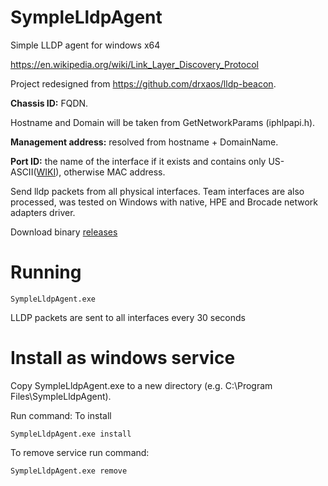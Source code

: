# SympleLldpAgent
Simple LLDP agent for windows x64

https://en.wikipedia.org/wiki/Link_Layer_Discovery_Protocol

Project redesigned from https://github.com/drxaos/lldp-beacon.

__Chassis ID:__ FQDN.

Hostname and Domain will be taken from GetNetworkParams (iphlpapi.h).

__Management address:__ resolved from hostname + DomainName.

__Port ID:__ the name of the interface if it exists and contains only US-ASCII([WIKI](https://en.wikipedia.org/wiki/ASCII)), otherwise MAC address.

Send lldp packets from all physical interfaces. Team interfaces are also processed, was tested on Windows with native, HPE and Brocade network adapters driver.

Download binary [releases](https://github.com/VictorPavlushin/SympleLldpAgent/releases)

# Running
```
SympleLldpAgent.exe 
```
LLDP packets are sent to all interfaces every 30 seconds

# Install as windows service
Copy SympleLldpAgent.exe to a new directory (e.g. C:\Program Files\SympleLldpAgent).

Run command:
To install
```
SympleLldpAgent.exe install
```
To remove service run command:
```
SympleLldpAgent.exe remove
``` 
